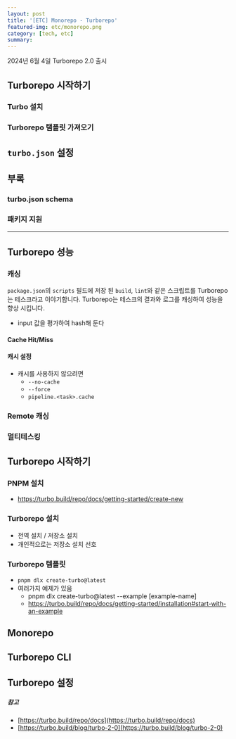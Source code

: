 ```yaml
---
layout: post
title: '[ETC] Monorepo - Turborepo'
featured-img: etc/monorepo.png
category: [tech, etc]
summary:
---
```


2024년 6월 4일 Turborepo 2.0 출시

## Turborepo 시작하기

### Turbo 설치

### Turborepo 탬플릿 가져오기

## `turbo.json` 설정

## 부록

### turbo.json schema

### 패키지 지원

---

## Turborepo 성능

### 캐싱
`package.json`의 `scripts` 필드에 저장 된 `build`, `lint`와 같은 스크립트를 Turborepo는 테스크라고 이야기합니다. Turborepo는 테스크의 결과와 로그를 캐싱하여 성능을 향상 시킵니다.

- input 값을 평가하여 hash해 둔다

#### Cache Hit/Miss

#### 캐시 설정
- 캐시를 사용하지 않으려면
  - `--no-cache`
  - `--force`
  - `pipeline.<task>.cache`

### Remote 캐싱

### 멀티테스킹

## Turborepo 시작하기

### PNPM 설치
- https://turbo.build/repo/docs/getting-started/create-new

### Turborepo 설치
- 전역 설치 / 저장소 설치
- 개인적으로는 저장소 설치 선호

### Turborepo 템플릿
- `pnpm dlx create-turbo@latest`
- 여러가지 예제가 있음
  - pnpm dlx create-turbo@latest --example [example-name]
  - https://turbo.build/repo/docs/getting-started/installation#start-with-an-example

## Monorepo

## Turborepo CLI

## Turborepo 설정

##### 참고
- [https://turbo.build/repo/docs](https://turbo.build/repo/docs)
- [https://turbo.build/blog/turbo-2-0](https://turbo.build/blog/turbo-2-0)
